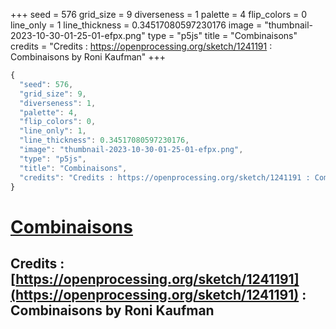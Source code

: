 +++
seed = 576
grid_size = 9
diverseness = 1
palette = 4
flip_colors = 0
line_only = 1
line_thickness = 0.34517080597230176
image = "thumbnail-2023-10-30-01-25-01-efpx.png"
type = "p5js"
title = "Combinaisons"
credits = "Credits : https://openprocessing.org/sketch/1241191 : Combinaisons by Roni Kaufman"
+++




~~~javascript
{
  "seed": 576,
  "grid_size": 9,
  "diverseness": 1,
  "palette": 4,
  "flip_colors": 0,
  "line_only": 1,
  "line_thickness": 0.34517080597230176,
  "image": "thumbnail-2023-10-30-01-25-01-efpx.png",
  "type": "p5js",
  "title": "Combinaisons",
  "credits": "Credits : https://openprocessing.org/sketch/1241191 : Combinaisons by Roni Kaufman"
}
~~~



# [Combinaisons](https://openprocessing.org/sketch/2065396)

## Credits : [https://openprocessing.org/sketch/1241191](https://openprocessing.org/sketch/1241191) : Combinaisons by Roni Kaufman 

